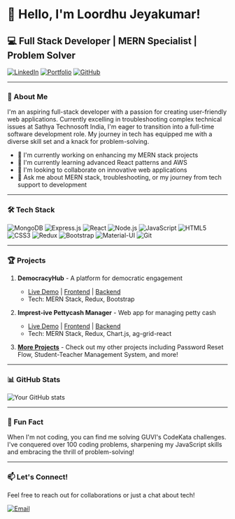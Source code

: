 # 👋 Hello, I'm Loordhu Jeyakumar!

## 💻 Full Stack Developer | MERN Specialist | Problem Solver

[![LinkedIn](https://img.shields.io/badge/LinkedIn-0077B5?style=for-the-badge&logo=linkedin&logoColor=white)]([Your_LinkedIn_URL](https://www.linkedin.com/in/loordhujeyakumar/))
[![Portfolio](https://img.shields.io/badge/Portfolio-1DA1F2?style=for-the-badge&logo=google-chrome&logoColor=white)]([Your_Portfolio_URL](https://loordhujeyakumar.netlify.app/))
[![GitHub](https://img.shields.io/badge/GitHub-100000?style=for-the-badge&logo=github&logoColor=white)](https://github.com/loordhuJeyakumar)

---

### 🚀 About Me

I'm an aspiring full-stack developer with a passion for creating user-friendly web applications. Currently excelling in troubleshooting complex technical issues at Sathya Technosoft India, I'm eager to transition into a full-time software development role. My journey in tech has equipped me with a diverse skill set and a knack for problem-solving.

- 🔭 I'm currently working on enhancing my MERN stack projects
- 🌱 I'm currently learning advanced React patterns and AWS
- 👯 I'm looking to collaborate on innovative web applications
- 💬 Ask me about MERN stack, troubleshooting, or my journey from tech support to development

---

### 🛠️ Tech Stack

![MongoDB](https://img.shields.io/badge/MongoDB-4EA94B?style=for-the-badge&logo=mongodb&logoColor=white)
![Express.js](https://img.shields.io/badge/Express.js-404D59?style=for-the-badge)
![React](https://img.shields.io/badge/React-20232A?style=for-the-badge&logo=react&logoColor=61DAFB)
![Node.js](https://img.shields.io/badge/Node.js-43853D?style=for-the-badge&logo=node.js&logoColor=white)
![JavaScript](https://img.shields.io/badge/JavaScript-F7DF1E?style=for-the-badge&logo=javascript&logoColor=black)
![HTML5](https://img.shields.io/badge/HTML5-E34F26?style=for-the-badge&logo=html5&logoColor=white)
![CSS3](https://img.shields.io/badge/CSS3-1572B6?style=for-the-badge&logo=css3&logoColor=white)
![Redux](https://img.shields.io/badge/Redux-593D88?style=for-the-badge&logo=redux&logoColor=white)
![Bootstrap](https://img.shields.io/badge/Bootstrap-563D7C?style=for-the-badge&logo=bootstrap&logoColor=white)
![Material-UI](https://img.shields.io/badge/Material--UI-0081CB?style=for-the-badge&logo=material-ui&logoColor=white)
![Git](https://img.shields.io/badge/Git-F05032?style=for-the-badge&logo=git&logoColor=white)

---

### 🏆 Projects

1. **DemocracyHub** - A platform for democratic engagement
   - [Live Demo](https://democracyhub.netlify.app/) | [Frontend](https://github.com/LoordhuJeyakumar/democracyhub-fe.git) | [Backend](https://github.com/LoordhuJeyakumar/democracyhub-be.git)
   - Tech: MERN Stack, Redux, Bootstrap

2. **Imprest-ive Pettycash Manager** - Web app for managing petty cash
   - [Live Demo](https://imprest-ive-pettycash-manager.netlify.app/) | [Frontend](https://github.com/LoordhuJeyakumar/pettycash-manager-fe.git) | [Backend]([Your_Backend_Repo_Link](https://github.com/LoordhuJeyakumar/pettycash-manager-be.git))
   - Tech: MERN Stack, Redux, Chart.js, ag-grid-react

3. **[More Projects](https://github.com/LoordhuJeyakumar?tab=repositories)** - Check out my other projects including Password Reset Flow, Student-Teacher Management System, and more!

---

### 📊 GitHub Stats

![Your GitHub stats](https://github-readme-stats.vercel.app/api?username=loordhuJeyakumar&show_icons=true&theme=radical&count_private=true)


---

### 🌟 Fun Fact

When I'm not coding, you can find me solving GUVI's CodeKata challenges. I've conquered over 100 coding problems, sharpening my JavaScript skills and embracing the thrill of problem-solving!

---

### 📫 Let's Connect!

Feel free to reach out for collaborations or just a chat about tech!

[![Email](https://img.shields.io/badge/Email-D14836?style=for-the-badge&logo=gmail&logoColor=white)](mailto:loordhujeyakumar@gmail.com)


